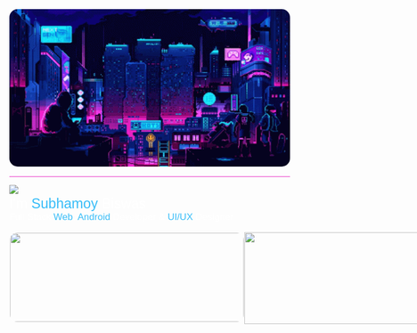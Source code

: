 <style>
@import url('https://fonts.googleapis.com/css2?family=Lexend+Deca:wght@100;300;400&family=Poppins&display=swap');
.stats{
    display: flex;
    justify-items: center;
}
@media (max-width: 920px){
    .stats{
    display: flex;
    flex-direction: column;
    }
}
</style>
<div class="ReadmeHeader">
    <img style="border-radius: 15px; width: 1000px;" src="./assets/images/header.gif">
    <hr style="height: 1.5px; background-color: #ea21c480;">
</div>
<div class="RedmeBody" style="font-family: 'Lexend Deca', sans-serif; color:#ffffff;">
    <div align="left">
    <img src="https://readme-typing-svg.herokuapp.com?color=ffffff?&font=Lexend+Deca&center=false&vCenter=false&width=500&height=35&lines=Hello!+👋;Namaste!+🙏;Konnichiwa!+😄;Anyeonghaseyo!+😊;Hola!+😃;Bonjour!+😄;Zdravstvuyte!+🙂;Marhabaan!+😊;Olá!+😃;Salve!+🤠" />
    <div align="left" style="font-size:25px;font-weight:500;">I'm <span style="color:#38bdf8">Subhamoy</span> Biswas</div>
    </div>
    <div align="left" style="font-size:17px;font-weight:500;">Full Stack <span style="color:#38bdf8">Web</span>,  <span style="color:#38bdf8">Android</span> Developer & <span style="color:#38bdf8">UI/UX</span> Designer</div>
    </div>
    <br>
    <div class="stats">
        <a href=http://github-readme-streak-stats.herokuapp.com/demo >
            <img width=420 height=160 style="border-radius: 14px; border: 1px solid white;" src="https://github-readme-streak-stats.herokuapp.com/?user=neosubhamoy&background=0000&border=0000&stroke=fff&ring=38bdf8&fire=ea21c4&currStreakLabel=38bdf8&currStreakNum=ea21c4B3&sideLabels=ea21c4&sideNums=38bdf8&dates=fff" />
        </a>
        <a href=https://github.com/anuraghazra/github-readme-stats >
            <img width=420 height=165 src="https://github-readme-stats.vercel.app/api?username=neosubhamoy&bg_color=0000&text_color=38bdf8&title_color=38bdf8&icon_color=ea21c4&show_icons=true&border_color=ffffff&border_radius=16" />
        </a>
    </div>
</div>
<div class="ReadmeFooter">
</div>
